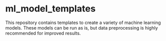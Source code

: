 # ml_model_templates
This repository contains templates to create a variety of machine learning models. These models can be run as is, but data preprocessing is highly recommended for improved results.
